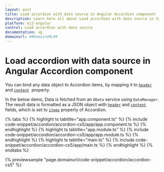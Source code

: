```yaml
---
layout: post
title: Load accordion with data source in Angular Accordion component | Syncfusion
description: Learn here all about Load accordion with data source in Syncfusion Angular Accordion component of Syncfusion Essential JS 2 and more.
platform: ej2-angular
control: Load accordion with data source 
documentation: ug
domainurl: ##DomainURL##
---
```


# Load accordion with data source in Angular Accordion component

You can bind any data object to Accordion items, by mapping it to [`header`](https://ej2.syncfusion.com/angular/documentation/api/accordion/accordionItem#header)
and [`content`](https://ej2.syncfusion.com/angular/documentation/api/accordion/accordionItem#content)&nbsp; property.

In the below demo, Data is fetched from an `OData` service using `DataManager`. The result data is formatted as a
JSON object with [`header`](https://ej2.syncfusion.com/angular/documentation/api/accordion/accordionItem#header) and [`content`](https://ej2.syncfusion.com/angular/documentation/api/accordion/accordionItem#content)
fields, which is set to [`items`](https://ej2.syncfusion.com/angular/documentation/api/accordion#items) property of Accordion.

{% tabs %}
{% highlight ts tabtitle="app.component.ts" %}
{% include code-snippet/accordion/accordion-cs5/app/app.component.ts %}
{% endhighlight %}
{% highlight ts tabtitle="app.module.ts" %}
{% include code-snippet/accordion/accordion-cs5/app/app.module.ts %}
{% endhighlight %}
{% highlight ts tabtitle="main.ts" %}
{% include code-snippet/accordion/accordion-cs5/app/main.ts %}
{% endhighlight %}
{% endtabs %}
  
{% previewsample "page.domainurl/code-snippet/accordion/accordion-cs5" %}
